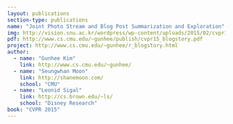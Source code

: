```yaml
---
layout: publications
section-type: publications
name: "Joint Photo Stream and Blog Post Summarization and Exploration"
img: http://vision.snu.ac.kr/wordpress/wp-content/uploads/2015/02/cvpr15_blogstory_top-300x123.gif
pdf: http://www.cs.cmu.edu/~gunhee/publish/cvpr15_blogstory.pdf
project: http://www.cs.cmu.edu/~gunhee/r_blogstory.html
author:
  - name: "Gunhee Kim"
    link: http://www.cs.cmu.edu/~gunhee/
  - name: "Seungwhan Moon"
    link: http://shanemoon.com/
    school: "CMU"
  - name: "Leonid Sigal"
    link: http://cs.brown.edu/~ls/
    school: "Disney Research"
book: "CVPR 2015"
---
```

